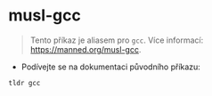 # musl-gcc

> Tento příkaz je aliasem pro `gcc`.
> Více informací: <https://manned.org/musl-gcc>.

- Podívejte se na dokumentaci původního příkazu:

`tldr gcc`
